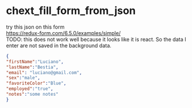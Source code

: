 # chext_fill_form_from_json

try this json on this form  
<https://redux-form.com/6.5.0/examples/simple/>  
TODO: this does not work well because it looks like it is react.
So the data I enter are not saved in the background data.


```json
{
"firstName":"Luciano",
"lastName":"Bestia",
"email": "luciano@gmail.com",
"sex":"male",  
"favoriteColor":"Blue",
"employed":"true",
"notes":"some notes"
}
```
